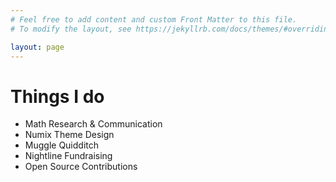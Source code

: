 ```yaml
---
# Feel free to add content and custom Front Matter to this file.
# To modify the layout, see https://jekyllrb.com/docs/themes/#overriding-theme-defaults

layout: page
---
```


# Things I do

- Math Research & Communication
- Numix Theme Design
- Muggle Quidditch
- Nightline Fundraising
- Open Source Contributions
